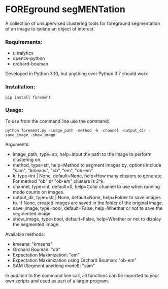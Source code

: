 # FOREground segMENTation
A collection of unsupervised clustering tools for foreground segmentation of an image to isolate an object of interest.

### Requirements:
- ultralytics
- opencv-python
- orchard-bouman

Developed in Python 3.10, but anything over Python 3.7 should work

### Installation:
```
pip install forement
```

### Usage:
To use from the command line use the command:
```
python forement.py -image_path -method -k -channel -output_dir -save_image -show_image
```
Arguments:
- image_path, type=str, help=Input the path to the image to perform clustering on.
- method, type=str, help=Method to segment images by, options include "sam", "kmeans", "ob", "em", "ob-em".
- k, type=int | None, default=None, help=How many clusters to generate. For method "ob" or "ob-em" clusters is 2^k.
- channel, type=int, default=0, help=Color channel to use when running mode counts on images.
- output_dir, type=str | None, default=None, help=Folder to save images to. If None, created images are saved in the folder of the original image.
- save_image, type=bool, default=False, help=Whether or not to save the segmented image.
- show_image, type=bool, default=False, help=Whether or not to display the segmented image.

Available methods:
- kmeans: "kmeans"
- Orchard Bouman: "ob"
- Expectation Maximization: "em"
- Expectation Maximization using Orchard Bouman: "ob-em"
- SAM (Segment anything model): "sam"


In addition to the command line call, all functions can be imported to your own scripts and used as part of a larger program.